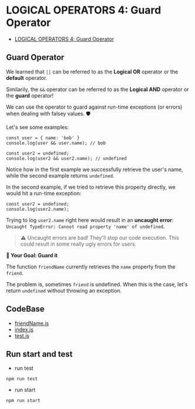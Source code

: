 # LOGICAL OPERATORS 4: Guard Operator

-   [LOGICAL OPERATORS 4: Guard Operator](https://university.alchemy.com/course/js/sc/5db48af5a54be5305b6b32e7/stage/5db5e871a54be5305b6b32fb)

##  Guard Operator

We learned that `||` can be referred to as the **Logical OR** operator or the **default** operator.

Similarily, the `&&` operator can be referred to as the **Logical AND** operator or the **guard** operator!

We can use the operator to guard against run-time exceptions (or errors) when dealing with falsey values. 🛡️

Let's see some examples:

```
const user = { name: 'bob' }
console.log(user && user.name); // bob

const user2 = undefined;
console.log(user2 && user2.name); // undefined
```

Notice how in the first example we successfully retrieve the user's name, while the second example returns `undefined`.

In the second example, if we tried to retrieve this property directly, we would hit a run-time exception:

```
const user2 = undefined;
console.log(user2.name);
```

Trying to log `user2.name` right here would result in an **uncaught error**: `Uncaught TypeError: Cannot read property 'name' of undefined`.

>   ⚠️ Uncaught errors are bad! They'll stop our code execution. This could result in some really ugly errors for users.

**🏁 Your Goal: Guard it**

The function `friendName` currently retrieves the `name` property from the `friend`.

The problem is, sometimes `friend` is undefined. When this is the case, let's return `undefined` without throwing an exception.

## CodeBase

-   [friendName.js](friendName.js)
-   [index.js](index.js)
-   [test.js](test.js)

## Run start and test

- run test
```
npm run test
```

- run start
```
npm run start
```



